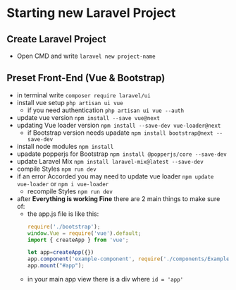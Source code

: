 # Starting new Laravel Project

## Create Laravel Project
- Open CMD and write `laravel new project-name`

## Preset Front-End (Vue & Bootstrap)
- in terminal write `composer require laravel/ui`
- install vue setup `php artisan ui vue`
	* if you need authentication `php artisan ui vue --auth`
- update vue version `npm install --save vue@next`
- updating Vue loader version `npm install --save-dev vue-loader@next`
    * if Bootstrap version needs upadate `npm install bootstrap@next --save-dev`
- install node modules `npm install`
- upadate popperjs for Bootstrap `npm install @popperjs/core --save-dev`
- update Laravel Mix `npm install laravel-mix@latest --save-dev`
- compile Styles `npm run dev`
- if an error Accorded you may need to update vue loader `npm update vue-loader` or `npm i vue-loader`
    * recompile Styles `npm run dev`
- after **Everything is working Fine** there are 2 main things to make sure of:
	* the app.js file is like this:
        ```javascript
        require('./bootstrap');
		window.Vue = require('vue').default;
		import { createApp } from 'vue';
		
		let app=createApp({})
		app.component('example-component', require('./components/ExampleComponent.vue').default);
		app.mount("#app");
        ```
	* in your main app view there is a div where `id = 'app'`